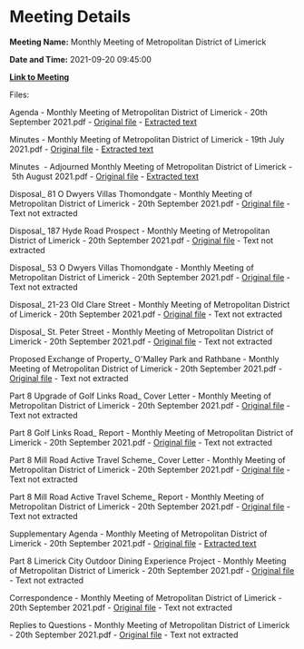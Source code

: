 # Meeting Details

**Meeting Name:** Monthly Meeting of Metropolitan District of Limerick

**Date and Time:** 2021-09-20 09:45:00

**[Link to Meeting](https://www.limerick.ie/council/whats-on/monthly-meeting-metropolitan-district-limerick-76)**

Files: 

Agenda - Monthly Meeting of Metropolitan District of Limerick - 20th September 2021.pdf - [Original file](https://www.limerick.ie/sites/default/files/media/documents/2021-09/00-agenda-meeting-of-metropolitan-district-of-limerick-20.09.2021.pdf) - [Extracted text](./Agenda%20-%C2%A0Monthly%20Meeting%20of%20Metropolitan%20District%20of%20Limerick%20-%2020th%20September%202021.md)

Minutes - Monthly Meeting of Metropolitan District of Limerick - 19th July 2021.pdf - [Original file](https://www.limerick.ie/sites/default/files/media/documents/2021-09/01a-draft-minutes-monthly-meeting-19th-july-2021.pdf) - [Extracted text](./Minutes%20-%C2%A0Monthly%20Meeting%20of%20Metropolitan%20District%20of%20Limerick%20-%2019th%20July%202021.md)

Minutes  - Adjourned Monthly Meeting of Metropolitan District of Limerick - 5th August 2021.pdf - [Original file](https://www.limerick.ie/sites/default/files/media/documents/2021-09/01b-draft-minutes-adjourned-meeting-5th-august-2021.pdf) - [Extracted text](./Minutes%C2%A0%20-%20Adjourned%20Monthly%20Meeting%20of%20Metropolitan%20District%20of%20Limerick%20-%C2%A05th%20August%202021.md)

Disposal_ 81 O Dwyers Villas Thomondgate - Monthly Meeting of Metropolitan District of Limerick - 20th September 2021.pdf - [Original file](https://www.limerick.ie/sites/default/files/media/documents/2021-09/02a-disposal-81-o-dwyers-villas-thomondgate.pdf) - Text not extracted

Disposal_ 187 Hyde Road Prospect - Monthly Meeting of Metropolitan District of Limerick - 20th September 2021.pdf - [Original file](https://www.limerick.ie/sites/default/files/media/documents/2021-09/02b-disposal-187-hyde-road-prospect.pdf) - Text not extracted

Disposal_ 53 O Dwyers Villas Thomondgate - Monthly Meeting of Metropolitan District of Limerick - 20th September 2021.pdf - [Original file](https://www.limerick.ie/sites/default/files/media/documents/2021-09/02c-disposal-53-o-dwyers-villas-thomondgate.pdf) - Text not extracted

Disposal_ 21-23 Old Clare Street - Monthly Meeting of Metropolitan District of Limerick - 20th September 2021.pdf - [Original file](https://www.limerick.ie/sites/default/files/media/documents/2021-09/02d-disposal-21-23-old-clare-street.pdf) - Text not extracted

Disposal_ St. Peter Street - Monthly Meeting of Metropolitan District of Limerick - 20th September 2021.pdf - [Original file](https://www.limerick.ie/sites/default/files/media/documents/2021-09/02e-disposal-st.-peter-street.pdf) - Text not extracted

Proposed Exchange of Property_ O'Malley Park and Rathbane - Monthly Meeting of Metropolitan District of Limerick - 20th September 2021.pdf - [Original file](https://www.limerick.ie/sites/default/files/media/documents/2021-09/02f-proposed-exchange-of-property-omalley-park-and-rathbane.pdf) - Text not extracted

Part 8 Upgrade of Golf Links Road_ Cover Letter - Monthly Meeting of Metropolitan District of Limerick - 20th September 2021.pdf - [Original file](https://www.limerick.ie/sites/default/files/media/documents/2021-09/03a-part-8-upgrade-of-golf-links-road-cover-letter.pdf) - Text not extracted

Part 8 Golf Links Road_ Report - Monthly Meeting of Metropolitan District of Limerick - 20th September 2021.pdf - [Original file](https://www.limerick.ie/sites/default/files/media/documents/2021-09/03b-part-8-golf-links-road-1.pdf) - Text not extracted

Part 8 Mill Road Active Travel Scheme_ Cover Letter - Monthly Meeting of Metropolitan District of Limerick - 20th September 2021.pdf - [Original file](https://www.limerick.ie/sites/default/files/media/documents/2021-09/04a-part-8-mill-road-active-travel-scheme-cover-letter.pdf) - Text not extracted

Part 8 Mill Road Active Travel Scheme_ Report - Monthly Meeting of Metropolitan District of Limerick - 20th September 2021.pdf - [Original file](https://www.limerick.ie/sites/default/files/media/documents/2021-09/04aii-part-8-mill-road-active-travel-scheme-report.pdf) - Text not extracted

Supplementary Agenda - Monthly Meeting of Metropolitan District of Limerick - 20th September 2021.pdf - [Original file](https://www.limerick.ie/sites/default/files/media/documents/2021-09/04bi-supplementary-agenda.pdf) - [Extracted text](./Supplementary%20Agenda%20-%C2%A0Monthly%20Meeting%20of%20Metropolitan%20District%20of%20Limerick%20-%2020th%20September%202021.md)

Part 8 Limerick City Outdoor Dining Experience Project - Monthly Meeting of Metropolitan District of Limerick - 20th September 2021.pdf - [Original file](https://www.limerick.ie/sites/default/files/media/documents/2021-09/04bii-part-8-limerick-city-outdoor-dining-experience-project.pdf) - Text not extracted

Correspondence - Monthly Meeting of Metropolitan District of Limerick - 20th September 2021.pdf - [Original file](https://www.limerick.ie/sites/default/files/media/documents/2021-09/26-correspondence-20th-september-2021.pdf) - Text not extracted

Replies to Questions - Monthly Meeting of Metropolitan District of Limerick - 20th September 2021.pdf - [Original file](https://www.limerick.ie/sites/default/files/media/documents/2021-09/replies-to-questions-20th-september-2021.pdf) - Text not extracted

